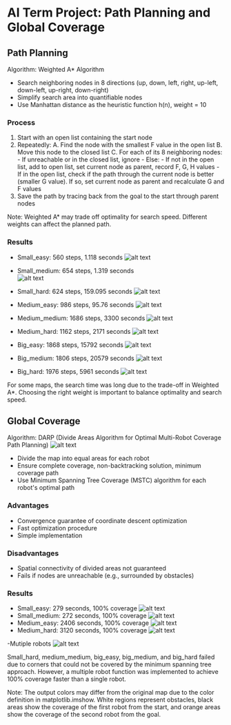 # AI Term Project: Path Planning and Global Coverage

## Path Planning

Algorithm: Weighted A\* Algorithm

- Search neighboring nodes in 8 directions (up, down, left, right, up-left, down-left, up-right, down-right)
- Simplify search area into quantifiable nodes
- Use Manhattan distance as the heuristic function h(n), weight = 10

### Process

1. Start with an open list containing the start node
2. Repeatedly:
   A. Find the node with the smallest F value in the open list
   B. Move this node to the closed list
   C. For each of its 8 neighboring nodes: - If unreachable or in the closed list, ignore - Else: - If not in the open list, add to open list, set current node as parent, record F, G, H values - If in the open list, check if the path through the current node is better (smaller G value). If so, set current node as parent and recalculate G and F values
3. Save the path by tracing back from the goal to the start through parent nodes

Note: Weighted A\* may trade off optimality for search speed. Different weights can affect the planned path.

### Results

- Small_easy: 560 steps, 1.118 seconds
  ![alt text](./result/image.png)
- Small_medium: 654 steps, 1.319 seconds  
  ![alt text](./result/image-1.png)
- Small_hard: 624 steps, 159.095 seconds
  ![alt text](./result/image-2.png)
- Medium_easy: 986 steps, 95.76 seconds
  ![alt text](./result/image-3.png)
- Medium_medium: 1686 steps, 3300 seconds
  ![alt text](./result/image-4.png)
- Medium_hard: 1162 steps, 2171 seconds
  ![alt text](./result/image-5.png)
- Big_easy: 1868 steps, 15792 seconds
  ![alt text](./result/image-6.png)
- Big_medium: 1806 steps, 20579 seconds
  ![alt text](./result/image-7.png)
  
- Big_hard: 1976 steps, 5961 seconds
  ![alt text](./result/image-8.png)

For some maps, the search time was long due to the trade-off in Weighted A\*. Choosing the right weight is important to balance optimality and search speed.

## Global Coverage

Algorithm: DARP (Divide Areas Algorithm for Optimal Multi-Robot Coverage Path Planning)
![alt text](./result/image-9.png)

- Divide the map into equal areas for each robot
- Ensure complete coverage, non-backtracking solution, minimum coverage path
- Use Minimum Spanning Tree Coverage (MSTC) algorithm for each robot's optimal path

### Advantages

- Convergence guarantee of coordinate descent optimization
- Fast optimization procedure
- Simple implementation

### Disadvantages

- Spatial connectivity of divided areas not guaranteed
- Fails if nodes are unreachable (e.g., surrounded by obstacles)

### Results

- Small_easy: 279 seconds, 100% coverage
  ![alt text](./result/image-10.png)
- Small_medium: 272 seconds, 100% coverage
  ![alt text](./result/image-11.png)
- Medium_easy: 2406 seconds, 100% 
coverage
![alt text](./result/image-12.png)
- Medium_hard: 3120 seconds, 100% coverage
![alt text](./result/image-13.png)

-Mutiple robots
![alt text](./result/image-14.png)

Small_hard, medium_medium, big_easy, big_medium, and big_hard failed due to corners that could not be covered by the minimum spanning tree approach. However, a multiple robot function was implemented to achieve 100% coverage faster than a single robot.


Note: The output colors may differ from the original map due to the color definition in matplotlib.imshow. White regions represent obstacles, black areas show the coverage of the first robot from the start, and orange areas show the coverage of the second robot from the goal.

